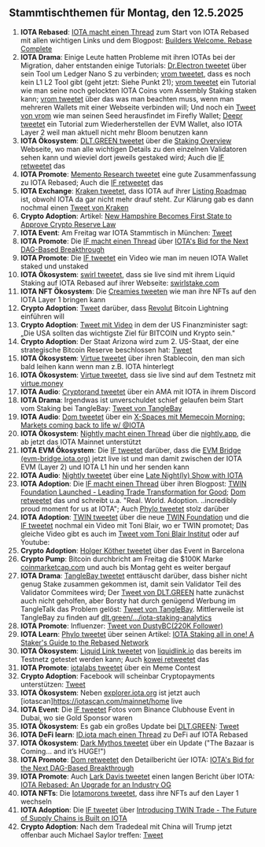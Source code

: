 ## Stammtischthemen für Montag, den 12.5.2025

1. **IOTA Rebased**: [IOTA macht einen Thread](https://x.com/iota/status/1919423813462196613) zum Start von IOTA Rebased mit allen wichtigen Links und dem Blogpost: [Builders Welcome. Rebase Complete](https://blog.iota.org/builders-welcome-rebase-complete/)
2. **IOTA Drama**: Einige Leute hatten Probleme mit ihren IOTAs bei der Migration, daher entstanden einige Tutorials: [Dr.Electron tweetet](https://x.com/Dr_Electron/status/1919416514874114532) über sein Tool um Ledger Nano S zu verbinden; [vrom tweetet](https://x.com/Vrom14286662/status/1919623233596252403), dass es noch kein L1 L2 Tool gibt (geht jetzt: Siehe Punkt 21); [vrom tweetet](https://x.com/Vrom14286662/status/1919728546936721548) ein Tutorial wie man seine noch gelockten IOTA Coins vom Assembly Staking staken kann; [vrom tweetet](https://x.com/Vrom14286662/status/1919828597285535763) über das was man beachten muss, wenn man mehreren Wallets mit einer Webseite verbinden will; Und noch ein [Tweet von vrom](https://x.com/Vrom14286662/status/1920129236846743659) wie man seinen Seed herausfindet im Firefly Wallet; [Deepr tweetet](https://x.com/DeeprFinance/status/1920114150207795363) ein Tutorial zum Wiederherstellen der EVM Wallet, also IOTA Layer 2 weil man aktuell nicht mehr Bloom benutzen kann
3. **IOTA Ökosystem**: [DLT.GREEN tweetet](https://x.com/dlt_green/status/1919824251302953281) über die [Staking Overview](https://dlt.green/en/services/iota-staking-overview) Webseite, wo man alle wichtigen Details zu den einzelnen Validatoren sehen kann und wieviel dort jeweils gestaked wird; Auch die [IF retweetet](https://x.com/iota/status/1919616431412433094) das
4. **IOTA Promote**: [Memento Research tweetet](https://x.com/mementoresearch/status/1919759985170636988) eine gute Zusammenfassung zu IOTA Rebased; Auch die [IF retweetet](https://x.com/iota/status/1919765349689368755) das
5. **IOTA Exchange**: [Kraken tweetet](https://x.com/krakensupport/status/1919656663423812037), dass IOTA auf ihrer [Listing Roadmap](https://www.kraken.com/listings#roadmap) ist, obwohl IOTA da gar nicht mehr drauf steht. Zur Klärung gab es dann nochmal einen [Tweet von Kraken](https://x.com/krakensupport/status/1919824445876654585)
6. **Crypto Adoption**: Artikel: [New Hampshire Becomes First State to Approve Crypto Reserve Law](https://www.coindesk.com/policy/2025/05/06/new-hampshire-becomes-first-state-to-approve-crypto-reserve-law)
7. **IOTA Event**: Am Freitag war IOTA Stammtisch in München: [Tweet](https://x.com/IotaMunchen/status/1917299158429659303)
8. **IOTA Promote**: Die [IF macht einen Thread](https://x.com/iota/status/1920468820939899265) über [IOTA's Bid for the Next DAG-Based Breakthrough](https://4pillars.io/en/articles/iota-s-bid-for-the-next-dag-based-breakthrough)
9. **IOTA Promote**: Die [IF tweetet](https://x.com/iota/status/1920056148994003203) ein Video wie man im neuen IOTA Wallet staked und unstaked
10. **IOTA Ökosystem**: [swirl tweetet](https://x.com/swirlstake/status/1920126225445462392), dass sie live sind mit ihrem Liquid Staking auf IOTA Rebased auf ihrer Webseite: [swirlstake.com](https://swirlstake.com/)
11. **IOTA NFT Ökosystem**: Die [Creamies tweeten](https://x.com/iotacreamies/status/1920132549356961951) wie man ihre NFTs auf den IOTA Layer 1 bringen kann
12. **Crypto Adoption**: [Tweet](https://x.com/Vivek4real_/status/1920116477195129039) darüber, dass [Revolut](https://x.com/RevolutApp) Bitcoin Lightning einführen will
13. **Crypto Adoption**: [Tweet mit Video](https://x.com/Vivek4real_/status/1920131649825632296) in dem der US Finanzminister sagt: „Die USA sollten das wichtigste Ziel für BITCOIN und Krypto sein."
14. **Crypto Adoption**: Der Staat Arizona wird zum 2. US-Staat, der eine strategische Bitcoin Reserve beschlossen hat: [Tweet](https://x.com/pete_rizzo_/status/1920271354240053679)
15. **IOTA Ökosystem**: [Virtue tweetet](https://x.com/Virtue_Money/status/1920159959603417595) über ihren Stablecoin, den man sich bald leihen kann wenn man z.B. IOTA hinterlegt
16. **IOTA Ökosystem**: [Virtue tweetet](https://x.com/Virtue_Money/status/1920487979836899399), dass sie live sind auf dem Testnetz mit [virtue.money](https://virtue.money/)
17. **IOTA Audio**: [Cryptorand tweetet](https://x.com/crypto_rand/status/1919743954750206170) über ein AMA mit IOTA in ihrem Discord
18. **IOTA Drama**: Irgendwas ist unverschuldet schief gelaufen beim Start vom Staking bei TangleBay: [Tweet von TangleBay](https://x.com/tanglebay/status/1920390676669235609)
19. **IOTA Audio**: [Dom tweetet](https://x.com/DomSchiener/status/1920459647867052089) über ein [X-Spaces mit Memecoin Morning: Markets coming back to life w/ @IOTA](https://x.com/i/spaces/1MnxnwrjBYeKO)
20. **IOTA Ökosystem**: [Nightly macht einen Thread](https://x.com/Nightly_app/status/1920461710294438372) über die [nightly.app](https://nightly.app/download), die ab jetzt das IOTA Mainnet unterstützt
21. **IOTA EVM Ökosystem**: Die [IF tweetet](https://x.com/iota/status/1920452721045283081) darüber, dass die [EVM Bridge (evm-bridge.iota.org)](https://evm-bridge.iota.org/) jetzt live ist und man damit zwischen der IOTA EVM (Layer 2) und IOTA L1 hin und her senden kann
22. **IOTA Audio**: [Nightly tweetet](https://x.com/Nightly_app/status/1920478798199296340) über eine [Late Night(ly) Show with IOTA](https://x.com/Nightly_app/status/1920478801433186663)
23. **IOTA Adoption**: Die [IF macht einen Thread](https://x.com/iota/status/1920501452092346570) über ihren Blogpost: [TWIN Foundation Launched - Leading Trade Transformation for Good](https://blog.iota.org/twin-foundation-launched/); [Dom retweetet](https://x.com/DomSchiener/status/1920515317178249510) das und schreibt u.a. "Real. World. Adoption. ..incredibly proud moment for us at IOTA"; Auch [Phylo tweetet](https://x.com/PhyloIota/status/1920791966872465477) stolz darüber
24. **IOTA Adoption**: [TWIN tweetet](https://x.com/TWINGlobalOrg/status/1920502870626931165) über die neue [TWIN Foundation](https://www.linkedin.com/company/twinfoundation/) und die [IF tweetet](https://x.com/iota/status/1920762216254521733) nochmal ein Video mit Toni Blair, wo er TWIN promotet; Das gleiche Video gibt es auch im [Tweet vom Toni Blair Institut](https://x.com/InstituteGC/status/1920773238042292598) oder auf Youtube: []()
25. **Crypto Adoption**: [Holger Köther tweetet](https://x.com/HolgerKoether/status/1920797337892401490) über das Event in Barcelona 
26. **Crypto Pump**: Bitcoin durchbricht am Freitag die $100K Marke [coinmarketcap.com](https://coinmarketcap.com/) und auch bis Montag geht es weiter bergauf
27. **IOTA Drama**: [TangleBay tweetet](https://x.com/tanglebay/status/1920769053230076036) enttäuscht darüber, dass bisher nicht genug Stake zusammen gekommen ist, damit sein Validator Teil des Validator Commitees wird; Der [Tweet von DLT.GREEN](https://x.com/dlt_green/status/1920439516034175264) hatte zunächst auch nicht geholfen, aber Borsty hat durch genügend Werbung im TangleTalk das Problem gelöst: [Tweet von TangleBay](https://x.com/tanglebay/status/1921095417703387235). Mittlerweile ist TangleBay zu finden auf [dlt.green/.../iota-staking-analytics](https://dlt.green/de/services/iota-staking-analytics)
28. **IOTA Promote**: Influenzer: [Tweet von DustyBC(220K Follower)](https://x.com/TheDustyBC/status/1920808400939528700)
29. **IOTA Learn**: [Phylo tweetet](https://x.com/PhyloIota/status/1920677050920358165) über seinen Artikel: [IOTA Staking all in one! A Staker's Guide to the Rebased Network](https://x.com/PhyloIota/status/1920677050920358165)
30. **IOTA Ökosystem**: [Liquid Link tweetet](https://x.com/Liquidlink_io/status/1920813848711622835) von [liquidlink.io](https://liquidlink.io/) das bereits im Testnetz getestet werden kann; Auch [kowei retweetet](https://x.com/kowei1995/status/1920815348762505718) das
31. **IOTA Promote**: [iotalabs tweetet](https://x.com/iotalabs_/status/1919749178999116168) über ein Meme Contest
32. **Crypto Adoption**: Facebook will scheinbar Cryptopayments unterstützen: [Tweet](https://x.com/fiatarchive/status/1920806384318202125)
33. **IOTA Ökosystem**: Neben [explorer.iota.org](https://explorer.iota.org/) ist jetzt auch [iotascan]https://iotascan.com/mainnet/home live
34. **IOTA Event**: Die [IF tweetet](https://x.com/iota/status/1921143195817111988) Fotos vom Binance Clubhouse Event in Dubai, wo sie Gold Sponsor waren
35. **IOTA Ökosystem**: Es gab ein großes Update bei [DLT.GREEN](https://x.com/dlt_green/status/1921448093708345479): [Tweet](https://x.com/dlt_green/status/1921448093708345479)
36. **IOTA DeFi learn**: [ID.iota mach einen Thread](https://x.com/id_iota/status/1921606055613620442) zu DeFi auf IOTA Rebased
37. **IOTA Ökosystem**: [Dark Mythos tweetet](https://x.com/DarkMythosIOTA/status/1921841966544752762) über ein Update ("The Bazaar is Coming… and it’s HUGE!")
38. **IOTA Promote**: [Dom retweetet](https://x.com/DomSchiener/status/1921850899074310540) den Detailbericht üer IOTA: [IOTA's Bid for the Next DAG-Based Breakthrough](https://x.com/FourPillarsFP/status/1920403387453264267)
39. **IOTA Promote**: Auch [Lark Davis tweetet](https://x.com/TheCryptoLark/status/1921862452133642648) einen langen Bericht über IOTA: [IOTA Rebased: An Upgrade for an Industry OG](https://x.com/TheCryptoLark/status/1921862452133642648)
40. **IOTA NFTs**: Die [Iotamorons tweetet](https://x.com/iotamorons/status/1921856138745618816), dass ihre NFTs auf den Layer 1 wechseln
41. **IOTA Adoption**: Die [IF tweetet](https://x.com/iota/status/1921913256722981259) über [Introducing TWIN Trade - The Future of Supply Chains is Built on IOTA](https://blog.iota.org/introducing-twin-technology/)
42. **Crypto Adoption**: Nach dem Tradedeal mit China will Trump jetzt offenbar auch Michael Saylor treffen: [Tweet](https://x.com/cryptobeastreal/status/1921902359824781471)
 
